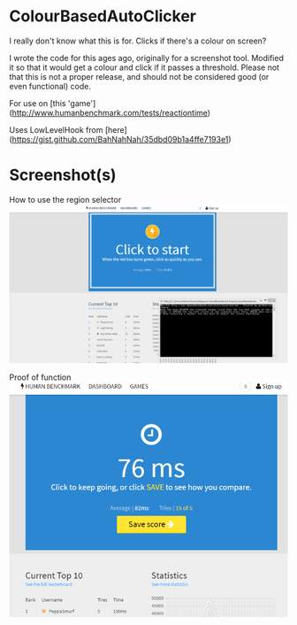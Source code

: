 # ColourBasedAutoClicker
I really don't know what this is for. Clicks if there's a colour on screen?

I wrote the code for this ages ago, originally for a screenshot tool. Modified it so that it would get a colour and click if it passes a threshold. Please not that this is not a proper release, and should not be considered good (or even functional) code.

For use on [this 'game'] (http://www.humanbenchmark.com/tests/reactiontime)

Uses LowLevelHook from [here] (https://gist.github.com/BahNahNah/35dbd09b1a4ffe7193e1)

# Screenshot(s)
How to use the region selector
![](https://raw.githubusercontent.com/lin-e/ColourBasedAutoClicker/master/Images/qxk9n3I.png)

Proof of function
![](https://raw.githubusercontent.com/lin-e/ColourBasedAutoClicker/master/Images/eDTzjuI.png)
